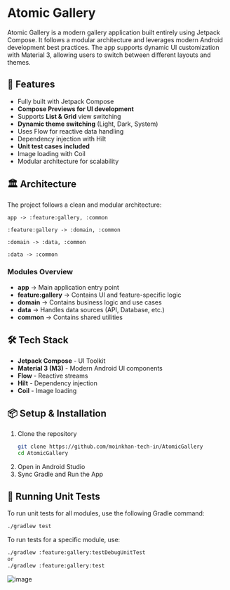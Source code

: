 # Atomic Gallery  

Atomic Gallery is a modern gallery application built entirely using Jetpack Compose. It follows a modular architecture and leverages modern Android development best practices. The app supports dynamic UI customization with Material 3, allowing users to switch between different layouts and themes.  

## 🚀 Features  
- Fully built with Jetpack Compose  
- **Compose Previews for UI development**  
- Supports **List & Grid** view switching  
- **Dynamic theme switching** (Light, Dark, System)  
- Uses Flow for reactive data handling  
- Dependency injection with Hilt  
- **Unit test cases included**  
- Image loading with Coil  
- Modular architecture for scalability  

## 🏛️ Architecture  
The project follows a clean and modular architecture:  

```
app -> :feature:gallery, :common

:feature:gallery -> :domain, :common

:domain -> :data, :common

:data -> :common
```

### **Modules Overview**  
- **app** → Main application entry point  
- **feature:gallery** → Contains UI and feature-specific logic  
- **domain** → Contains business logic and use cases  
- **data** → Handles data sources (API, Database, etc.)  
- **common** → Contains shared utilities  

## 🛠️ Tech Stack  
- **Jetpack Compose** - UI Toolkit  
- **Material 3 (M3)** - Modern Android UI components  
- **Flow** - Reactive streams  
- **Hilt** - Dependency injection  
- **Coil** - Image loading  

## 📦 Setup & Installation  
1. Clone the repository  
   ```sh
   git clone https://github.com/moinkhan-tech-in/AtomicGallery
   cd AtomicGallery
   ```
2. Open in Android Studio  
3. Sync Gradle and Run the App  

## 🧪 Running Unit Tests  
To run unit tests for all modules, use the following Gradle command:  

```sh
./gradlew test
```

To run tests for a specific module, use:  

```sh
./gradlew :feature:gallery:testDebugUnitTest
or
./gradlew :feature:gallery:test
```
![image](https://github.com/user-attachments/assets/0b29c2a5-fd9d-4b99-8da0-45eabe8af9d5)
